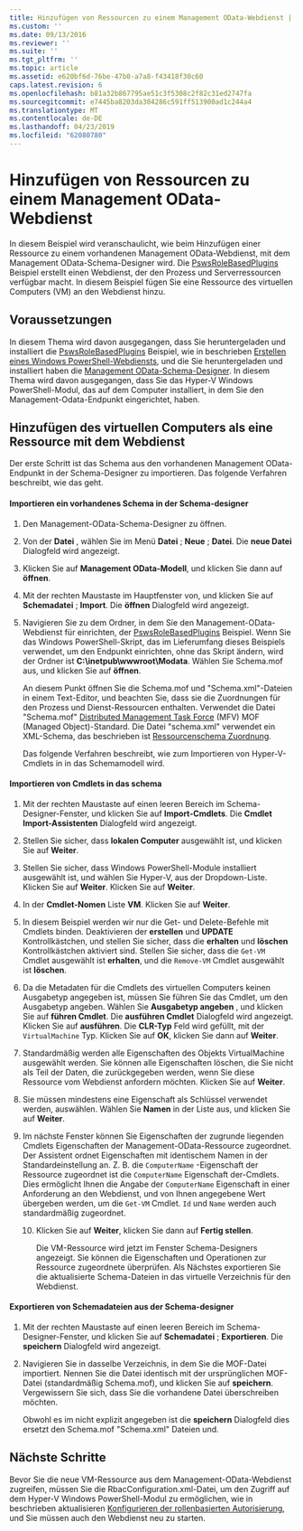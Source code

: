 ```yaml
---
title: Hinzufügen von Ressourcen zu einem Management OData-Webdienst | Microsoft-Dokumentation
ms.custom: ''
ms.date: 09/13/2016
ms.reviewer: ''
ms.suite: ''
ms.tgt_pltfrm: ''
ms.topic: article
ms.assetid: e620bf6d-76be-47b0-a7a8-f43418f30c60
caps.latest.revision: 6
ms.openlocfilehash: b81a32b867795ae51c3f5308c2f82c31ed2747fa
ms.sourcegitcommit: e7445ba8203da304286c591ff513900ad1c244a4
ms.translationtype: MT
ms.contentlocale: de-DE
ms.lasthandoff: 04/23/2019
ms.locfileid: "62080780"
---
```

# <a name="adding-resources-to-a-management-odata-web-service"></a>Hinzufügen von Ressourcen zu einem Management OData-Webdienst

In diesem Beispiel wird veranschaulicht, wie beim Hinzufügen einer Ressource zu einem vorhandenen Management OData-Webdienst, mit dem Management OData-Schema-Designer wird. Die [PswsRoleBasedPlugins](https://code.msdn.microsoft.com:443/windowsdesktop/PswsRoleBasedPlugins-9c79b75a) Beispiel erstellt einen Webdienst, der den Prozess und Serverressourcen verfügbar macht. In diesem Beispiel fügen Sie eine Ressource des virtuellen Computers (VM) an den Webdienst hinzu.

## <a name="prerequisites"></a>Voraussetzungen

In diesem Thema wird davon ausgegangen, dass Sie heruntergeladen und installiert die [PswsRoleBasedPlugins](https://code.msdn.microsoft.com:443/windowsdesktop/PswsRoleBasedPlugins-9c79b75a) Beispiel, wie in beschrieben [Erstellen eines Windows PowerShell-Webdiensts](./creating-a-management-odata-web-service.md), und die Sie heruntergeladen und installiert haben die [Management OData-Schema-Designer](https://marketplace.visualstudio.com/items?itemName=jlisc0.ManagementODataSchemaDesigner). In diesem Thema wird davon ausgegangen, dass Sie das Hyper-V Windows PowerShell-Modul, das auf dem Computer installiert, in dem Sie den Management-Odata-Endpunkt eingerichtet, haben.

## <a name="adding-vm-as-a-resource-to-the-web-service"></a>Hinzufügen des virtuellen Computers als eine Ressource mit dem Webdienst

Der erste Schritt ist das Schema aus den vorhandenen Management OData-Endpunkt in der Schema-Designer zu importieren. Das folgende Verfahren beschreibt, wie das geht.

#### <a name="importing-an-existing-schema-into-the-schema-designer"></a>Importieren ein vorhandenes Schema in der Schema-designer

1. Den Management-OData-Schema-Designer zu öffnen.

2. Von der **Datei** , wählen Sie im Menü **Datei** ; **Neue** ; **Datei**. Die **neue Datei** Dialogfeld wird angezeigt.

3. Klicken Sie auf **Management OData-Modell**, und klicken Sie dann auf **öffnen**.

4. Mit der rechten Maustaste im Hauptfenster von, und klicken Sie auf **Schemadatei** ; **Import**. Die **öffnen** Dialogfeld wird angezeigt.

5. Navigieren Sie zu dem Ordner, in dem Sie den Management-OData-Webdienst für einrichten, der [PswsRoleBasedPlugins](https://code.msdn.microsoft.com:443/windowsdesktop/PswsRoleBasedPlugins-9c79b75a) Beispiel. Wenn Sie das Windows PowerShell-Skript, das im Lieferumfang dieses Beispiels verwendet, um den Endpunkt einrichten, ohne das Skript ändern, wird der Ordner ist **C:\inetpub\wwwroot\Modata**. Wählen Sie Schema.mof aus, und klicken Sie auf **öffnen**.

   An diesem Punkt öffnen Sie die Schema.mof und "Schema.xml"-Dateien in einem Text-Editor, und beachten Sie, dass sie die Zuordnungen für den Prozess und Dienst-Ressourcen enthalten. Verwendet die Datei "Schema.mof" [Distributed Management Task Force](https://www.dmtf.org/) (MFV) MOF (Managed Object)-Standard. Die Datei "schema.xml" verwendet ein XML-Schema, das beschrieben ist [Ressourcenschema Zuordnung](./resource-mapping-schema.md).

   Das folgende Verfahren beschreibt, wie zum Importieren von Hyper-V-Cmdlets in in das Schemamodell wird.

#### <a name="importing-cmdlets-into-the-schema"></a>Importieren von Cmdlets in das schema

1. Mit der rechten Maustaste auf einen leeren Bereich im Schema-Designer-Fenster, und klicken Sie auf **Import-Cmdlets**. Die **Cmdlet Import-Assistenten** Dialogfeld wird angezeigt.

2. Stellen Sie sicher, dass **lokalen Computer** ausgewählt ist, und klicken Sie auf **Weiter**.

3. Stellen Sie sicher, dass Windows PowerShell-Module installiert ausgewählt ist, und wählen Sie Hyper-V, aus der Dropdown-Liste. Klicken Sie auf **Weiter**. Klicken Sie auf **Weiter**.

4. In der **Cmdlet-Nomen** Liste **VM**. Klicken Sie auf **Weiter**.

5. In diesem Beispiel werden wir nur die Get- und Delete-Befehle mit Cmdlets binden. Deaktivieren der **erstellen** und **UPDATE** Kontrollkästchen, und stellen Sie sicher, dass die **erhalten** und **löschen** Kontrollkästchen aktiviert sind. Stellen Sie sicher, dass die `Get-VM` Cmdlet ausgewählt ist **erhalten**, und die `Remove-VM` Cmdlet ausgewählt ist **löschen**.

6. Da die Metadaten für die Cmdlets des virtuellen Computers keinen Ausgabetyp angegeben ist, müssen Sie führen Sie das Cmdlet, um den Ausgabetyp angeben. Wählen Sie **Ausgabetyp angeben** , und klicken Sie auf **führen Cmdlet**. Die **ausführen Cmdlet** Dialogfeld wird angezeigt. Klicken Sie auf **ausführen**. Die **CLR-Typ** Feld wird gefüllt, mit der `VirtualMachine` Typ. Klicken Sie auf **OK**, klicken Sie dann auf **Weiter**.

7. Standardmäßig werden alle Eigenschaften des Objekts VirtualMachine ausgewählt werden. Sie können alle Eigenschaften löschen, die Sie nicht als Teil der Daten, die zurückgegeben werden, wenn Sie diese Ressource vom Webdienst anfordern möchten. Klicken Sie auf **Weiter**.

8. Sie müssen mindestens eine Eigenschaft als Schlüssel verwendet werden, auswählen. Wählen Sie **Namen** in der Liste aus, und klicken Sie auf **Weiter**.

9. Im nächste Fenster können Sie Eigenschaften der zugrunde liegenden Cmdlets Eigenschaften der Management-OData-Ressource zugeordnet. Der Assistent ordnet Eigenschaften mit identischem Namen in der Standardeinstellung an. Z. B. die `ComputerName` -Eigenschaft der Ressource zugeordnet ist die `ComputerName` Eigenschaft der-Cmdlets.  Dies ermöglicht Ihnen die Angabe der `ComputerName` Eigenschaft in einer Anforderung an den Webdienst, und von Ihnen angegebene Wert übergeben werden, um die `Get-VM` Cmdlet. `Id` und `Name` werden auch standardmäßig zugeordnet.

   10. Klicken Sie auf **Weiter**, klicken Sie dann auf **Fertig stellen**.

       Die VM-Ressource wird jetzt im Fenster Schema-Designers angezeigt. Sie können die Eigenschaften und Operationen zur Ressource zugeordnete überprüfen. Als Nächstes exportieren Sie die aktualisierte Schema-Dateien in das virtuelle Verzeichnis für den Webdienst.

#### <a name="exporting-schema-files-from-the-schema-designer"></a>Exportieren von Schemadateien aus der Schema-designer

1. Mit der rechten Maustaste auf einen leeren Bereich im Schema-Designer-Fenster, und klicken Sie auf **Schemadatei** ; **Exportieren**. Die **speichern** Dialogfeld wird angezeigt.

2. Navigieren Sie in dasselbe Verzeichnis, in dem Sie die MOF-Datei importiert. Nennen Sie die Datei identisch mit der ursprünglichen MOF-Datei (standardmäßig Schema.mof), und klicken Sie auf **speichern**. Vergewissern Sie sich, dass Sie die vorhandene Datei überschreiben möchten.

   Obwohl es im nicht explizit angegeben ist die **speichern** Dialogfeld dies ersetzt den Schema.mof "Schema.xml" Dateien und.

## <a name="next-steps"></a>Nächste Schritte

Bevor Sie die neue VM-Ressource aus dem Management-OData-Webdienst zugreifen, müssen Sie die RbacConfiguration.xml-Datei, um den Zugriff auf dem Hyper-V Windows PowerShell-Modul zu ermöglichen, wie in beschrieben aktualisieren [Konfigurieren der rollenbasierten Autorisierung](./configuring-role-based-authorization.md), und Sie müssen auch den Webdienst neu zu starten.